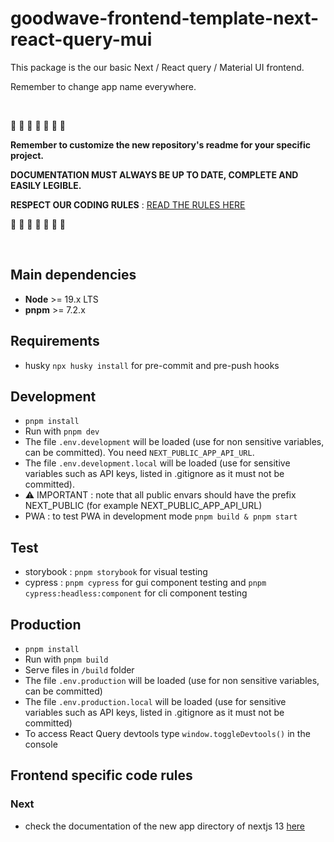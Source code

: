 # goodwave-frontend-template-next-react-query-mui

This package is the our basic Next / React query / Material UI frontend.

Remember to change app name everywhere.

&nbsp;

🔴 🔴 🔴 🔴 🔴 🔴 🔴

**Remember to customize the new repository's readme for your specific project.**

**DOCUMENTATION MUST ALWAYS BE UP TO DATE, COMPLETE AND EASILY LEGIBLE.**

**RESPECT OUR CODING RULES** : [READ THE RULES HERE](CODING-RULES.md)

🔴 🔴 🔴 🔴 🔴 🔴 🔴

&nbsp;
&nbsp;

## Main dependencies

- **Node** >= 19.x LTS
- **pnpm** >= 7.2.x

## Requirements

- husky `npx husky install` for pre-commit and pre-push hooks

## Development

- `pnpm install`
- Run with `pnpm dev`
- The file `.env.development` will be loaded (use for non sensitive variables, can be committed). You need `NEXT_PUBLIC_APP_API_URL`.
- The file `.env.development.local` will be loaded (use for sensitive variables such as API keys, listed in .gitignore as it must not be committed).
- ⚠ IMPORTANT : note that all public envars should have the prefix NEXT_PUBLIC (for example NEXT_PUBLIC_APP_API_URL)
- PWA : to test PWA in development mode `pnpm build & pnpm start`

## Test

- storybook : `pnpm storybook` for visual testing
- cypress : `pnpm cypress` for gui component testing and `pnpm cypress:headless:component` for cli component testing

## Production

- `pnpm install`
- Run with `pnpm build`
- Serve files in `/build` folder
- The file `.env.production` will be loaded (use for non sensitive variables, can be committed)
- The file `.env.production.local` will be loaded (use for sensitive variables such as API keys, listed in .gitignore as it must not be committed)
- To access React Query devtools type `window.toggleDevtools()` in the console

## Frontend specific code rules

### Next

- check the documentation of the new app directory of nextjs 13 [here](https://beta.nextjs.org/docs)

